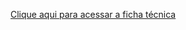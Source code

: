 [Clique aqui para acessar a ficha técnica](https://www.notion.so/Ficha-t-cnica-Projeto-03-20f44b34ba3f8134992af1ab335ac732?source=copy_link)